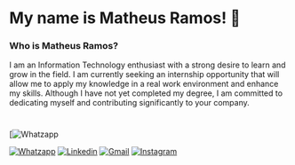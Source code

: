# My name is Matheus Ramos! 👻
     
### Who is Matheus Ramos? 
I am an Information Technology enthusiast with a strong desire to learn and grow in the field. I am currently seeking an internship opportunity that will allow me to apply my knowledge in a real work environment and enhance my skills. Although I have not yet completed my degree, I am committed to dedicating myself and contributing significantly to your company.
#
[![Whatzapp](https://camo.githubusercontent.com/41a920e76851d3376f7dc21188f7fb9325b6eb61e78f66731dfcb223aa5c8371/68747470733a2f2f76697369746f722d62616467652e6c616f62692e6963752f62616467653f706167655f69643d47656f2d53696c76612e47656f2d53696c7661)

[![Whatzapp](https://img.shields.io/badge/WhatsApp-25D366?style=for-the-badge&logo=whatsapp&logoColor=white)](https://wa.me/+554896192999)
[![Linkedin](https://img.shields.io/badge/LinkedIn-0077B5?style=for-the-badge&logo=linkedin&logoColor=white)](https://www.linkedin.com/in/matheus-ramos-074615322/)
[![Gmail](https://img.shields.io/badge/Gmail-D14836?style=for-the-badge&logo=gmail&logoColor=white)]()
[![Instagram](https://img.shields.io/badge/Instagram-E4405F?style=for-the-badge&logo=instagram&logoColor=white)](mail.google.com/mail/u/0/?fs=1&to=Matheusramosob@gmail.com&su=CONTACT%20BY%20GITHUB%20-%20HELLO%20MATHEUS&body=Olá+Matheus,%20tudo+bem?&tf=cm)
